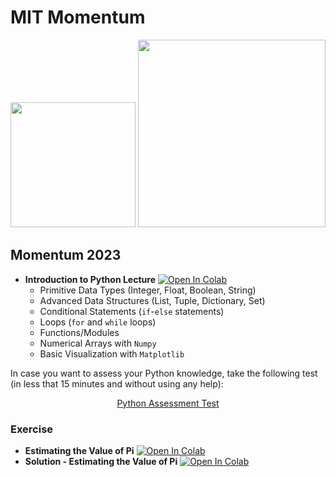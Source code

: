 # MIT Momentum

<img src="http://www.nasa.gov/sites/all/themes/custom/nasatwo/images/nasa-logo.svg" width="200"/> <img src="https://cdn.uconnectlabs.com/wp-content/uploads/sites/123/2021/08/OME-featured.png" width="300"/>


## Momentum 2023

- **Introduction to Python Lecture** [![Open In Colab](https://colab.research.google.com/assets/colab-badge.svg)](https://colab.research.google.com/github/astg606/py_materials/blob/master/mit_momentum/mit_momentum_2023.ipynb)
   - Primitive Data Types (Integer, Float, Boolean, String)
   - Advanced Data Structures (List, Tuple, Dictionary, Set)
   - Conditional Statements (`if`-`else` statements)
   - Loops (`for` and `while` loops)
   - Functions/Modules
   - Numerical Arrays with `Numpy`
   - Basic Visualization with `Matplotlib`


In case you want to assess your Python knowledge, take the following test (in less that 15 minutes and without using any help):

<div align="center">
<a href="https://forms.gle/mGQt4nFDLa5fHU5q9" target="_blank">Python Assessment Test</a>
</div>

### Exercise

- **Estimating the Value of Pi** [![Open In Colab](https://colab.research.google.com/assets/colab-badge.svg)](https://colab.research.google.com/github/astg606/py_materials/blob/master/mit_momentum/mit_estimating_pi.ipynb)
- **Solution - Estimating the Value of Pi** [![Open In Colab](https://colab.research.google.com/assets/colab-badge.svg)](https://colab.research.google.com/github/astg606/py_materials/blob/master/mit_momentum/solution_mit_estimating_pi.ipynb)
